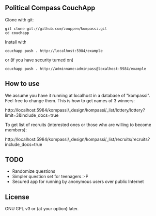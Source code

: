 ## Political Compass CouchApp

Clone with git:

    git clone git://github.com/zouppen/kompassi.git
    cd couchapp

Install with 
    
    couchapp push . http://localhost:5984/example

or (if you have security turned on)

    couchapp push . http://adminname:adminpass@localhost:5984/example

## How to use

We assume you have it running at localhost in a database of "kompassi". Feel free to change them. This is how to get names of 3 winners:

   http://localhost:5984/kompassi/_design/kompassi/_list/lottery/lottery?limit=3&include_docs=true

To get list of recruits (interested ones or those who are willing to become members):

   http://localhost:5984/kompassi/_design/kompassi/_list/recruits/recruits?include_docs=true

## TODO

* Randomize questions
* Simpler question set for teenagers :-P
* Secured app for running by anonymous users over public Internet

## License

GNU GPL v3 or (at your option) later.